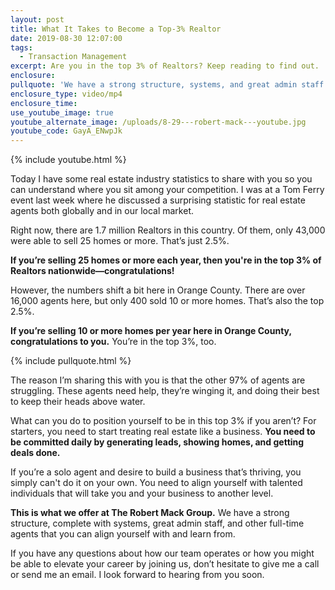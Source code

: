```yaml
---
layout: post
title: What It Takes to Become a Top-3% Realtor
date: 2019-08-30 12:07:00
tags:
  - Transaction Management
excerpt: Are you in the top 3% of Realtors? Keep reading to find out.
enclosure:
pullquote: 'We have a strong structure, systems, and great admin staff.'
enclosure_type: video/mp4
enclosure_time:
use_youtube_image: true
youtube_alternate_image: /uploads/8-29---robert-mack---youtube.jpg
youtube_code: GayA_ENwpJk
---
```


{% include youtube.html %}

Today I have some real estate industry statistics to share with you so you can understand where you sit among your competition. I was at a Tom Ferry event last week where he discussed a surprising statistic for real estate agents both globally and in our local market.

Right now, there are 1.7 million Realtors in this country. Of them, only 43,000 were able to sell 25 homes or more. That’s just 2.5%.&nbsp;

**If you’re selling 25 homes or more each year, then you're in the top 3% of Realtors nationwide—congratulations\!**

However, the numbers shift a bit here in Orange County. There are over 16,000 agents here, but only 400 sold 10 or more homes. That’s also the top 2.5%.

**If you’re selling 10 or more homes per year here in Orange County, congratulations to you.** You’re in the top 3%, too.

{% include pullquote.html %}

The reason I’m sharing this with you is that the other 97% of agents are struggling. These agents need help, they’re winging it, and doing their best to keep their heads above water.

What can you do to position yourself to be in this top 3% if you aren’t? For starters, you need to start treating real estate like a business. **You need to be committed daily by generating leads, showing homes, and getting deals done.**

If you’re a solo agent and desire to build a business that’s thriving, you simply can't do it on your own. You need to align yourself with talented individuals that will take you and your business to another level.&nbsp;

**This is what we offer at The Robert Mack Group.** We have a strong structure, complete with systems, great admin staff, and other full-time agents that you can align yourself with and learn from.

If you have any questions about how our team operates or how you might be able to elevate your career by joining us, don’t hesitate to give me a call or send me an email. I look forward to hearing from you soon.